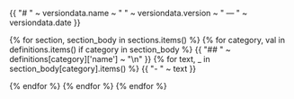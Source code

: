 {{ "# " ~ versiondata.name ~ " " ~ versiondata.version ~ " — " ~ versiondata.date }}

{% for section, section_body in sections.items() %}
{% for category, val in definitions.items() if category in section_body %}
{{ "## " ~ definitions[category]['name'] ~ "\n" }}
{% for text, _ in section_body[category].items() %}
{{ "- " ~ text }}

{% endfor %}
{% endfor %}
{% endfor %}
